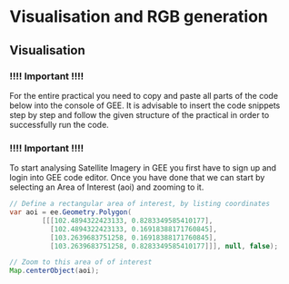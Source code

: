 #	Visualisation and RGB generation
## Visualisation
### !!!! Important !!!!
For the entire practical you need to copy and paste all parts of the code below into the console of GEE. It is advisable to insert the code snippets step by step and follow the given structure of the practical in order to successfully run the code.
### !!!! Important !!!!

To start analysing Satellite Imagery in GEE you first have to sign up and login into GEE code editor. Once you have done that we can start by selecting an Area of Interest (aoi) and zooming to it.

```java
// Define a rectangular area of interest, by listing coordinates
var aoi = ee.Geometry.Polygon(
        [[[102.4894322423133, 0.8283349585410177],
          [102.4894322423133, 0.16918388171760845],
          [103.2639683751258, 0.16918388171760845],
          [103.2639683751258, 0.8283349585410177]]], null, false);

// Zoom to this area of of interest
Map.centerObject(aoi);
```
